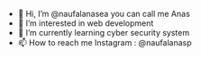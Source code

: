 - 👋 Hi, I’m @naufalanasea you can call me Anas
- 👀 I’m interested in web development 
- 🌱 I’m currently learning cyber security system
- 📫 How to reach me 
Instagram : @naufalanasp

<!---
naufalanasea/naufalanasea is a ✨ special ✨ repository because its `README.md` (this file) appears on your GitHub profile.
You can click the Preview link to take a look at your changes.
--->
